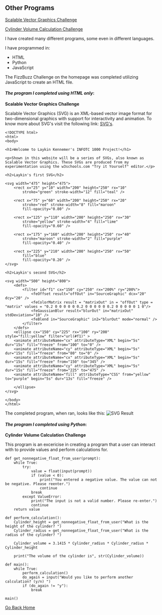 ## Other Programs

[Scalable Vector Graphics Challenge](https://github.com/LaykinK/LaykinK.github.io/blob/main/Other%20Programs.md#the-program-i-completed-using-html-only)

[Cylinder Volume Calculation Challenge](https://github.com/LaykinK/LaykinK.github.io/blob/main/Other%20Programs.md#the-program-i-completed-using-python)

I have created many different programs, some even in different languages.

I have programmed in:
- HTML
- Python
- JavaScript

The FizzBuzz Challenge on the homepage was completed utilizing JavaScript to create an HTML file.


#### *The program I completed using HTML only*:

**Scalable Vector Graphics Challenge**

Scalable Vector Graphics (SVG) is an XML-based vector image format for two-dimensional graphics with support for interactivity and animation. To know more about SVG's visit the following link: [SVG's](https://en.wikipedia.org/wiki/Scalable_Vector_Graphics).

```
<!DOCTYPE html>
<html>
<body>

<h1>Welcome to Laykin Kennemer's INFOTC 1000 Project!</h1>

<p>Shown in this website will be a series of SVGs, also known as Scalable Vector Graphics. These SVGs are produced from my experimentation using the w3schools.com "Try it Yourself" editor.</p>

<h2>Laykin's first SVG</h2>

<svg width="475" height="475">
	<rect x="25" y="10" width="200" height="250" rx="10"
		stroke="green" stroke-width="12" fill="teal" />
		
	<rect x="75" y="60" width="200" height="250" rx="20"
		stroke="red" stroke-width="8" fill="maroon" 
		fill-opacity="0.80" />
		
	<rect x="125" y="110" width="200" height="250" rx="30"
		stroke="yellow" stroke-width="4" fill="lime"
		fill-opacity="0.60" />
	
	<rect x="175" y="160" width="200" height="250" rx="40"
		stroke="maroon" stroke-width="2" fill="purple"
		fill-opacity="0.40" />
		
	<rect x="225" y="210" width="200" height="250" rx="50"
		fill="blue"
		fill-opacity="0.20" />
</svg>

<h2>Laykin's second SVG</h2>

<svg width="500" height="800">
	<defs>
		<filter id="f1" cx="150" cy="250" rx="200%" ry="200%">
			<feOffset result="offOut" in="SourceGraphic" dcx="20" dcy="20" />
			<feColorMatrix result = "matrixOut" in = "offOut" type = "matrix" values = "0.2 0 0 0 0 0 0.2 0 0 0 0 0 0.2 0 0 0 0 0 1 0"/>
			<feGaussianBlur result="blurOut" in="matrixOut" stdDeviation="10" />
			<feBlend in="SourceGraphic" in2="blurOut" mode="normal" />
		</filter>
	</defs>
	<ellipse cx="150" cy="225" rx="100" ry="200"
style="fill:yellow" filter="url(#f1)" >
	<animate attributeName="cx" attributeType="XML" begin="5s" dur="15s" fill="freeze" from="100" to="0" />
	<animate attributeName="cy" attributeType="XML" begin="5s" dur="15s" fill="freeze" from="80" to="0" />
	<animate attributeName="cx" attributeType="XML" begin="5s" dur="15s" fill="freeze" from="150" to="345" />
	<animate attributeName="cy" attributeType="XML" begin="5s" dur="15s" fill="freeze" from="225" to="475" />
	<animate attributeName="fill" attributeType="CSS" from="yellow" to="purple" begin="5s" dur="13s" fill="freeze" />
	
	</ellipse>
</svg>
	
</body>
</html>
```

The completed program, when ran, looks like this:
![SVG Result](/Documents/SVGResult.jpg)


#### *The program I completed using Python*:

**Cylinder Volume Calculation Challenge**

This program is an excericise in creating a program that a user can interact with to provide values and perform calculations for.

```
def get_nonnegative_float_from_user(prompt):
    while True:
        try:
            value = float(input(prompt))
            if (value < 0):
                print("You entered a negative value. The value can not be negative. Please reenter.")
                continue
            break
        except ValueError:
            print("The input is not a valid number. Please re-enter.")
            continue
    return value

def perform_calculation():
    Cylinder_height = get_nonnegative_float_from_user("What is the height of the cylinder? ")
    Cylinder_radius = get_nonnegative_float_from_user("What is the radius of the cylinder? ")

    Cylinder_volume = 3.1415 * Cylinder_radius * Cylinder_radius * Cylinder_height

    print("The volume of the cylinder is", str(Cylinder_volume))

def main():
    while True:
        perform_calculation()
        do_again = input("Would you like to perform another calculation? (y/n) ")
        if (do_again != "y"):
            break

main()
```


[Go Back Home](https://github.com/LaykinK/LaykinK.github.io#welcome-to-laykins-homepage)
